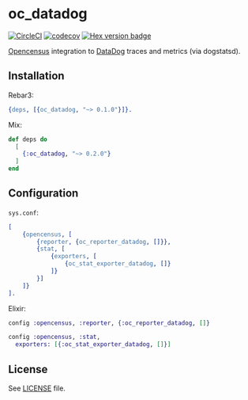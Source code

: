 oc_datadog
=====

[![CircleCI](https://circleci.com/gh/opencensus-beam/opencensus_datadog.svg?style=svg)](https://circleci.com/gh/opencensus-beam/opencensus_datadog)
[![codecov](https://codecov.io/gh/opencensus-beam/opencensus_datadog/branch/master/graph/badge.svg)](https://codecov.io/gh/opencensus-beam/opencensus_datadog)
[![Hex version badge](https://img.shields.io/hexpm/v/oc_datadog.svg)](https://hex.pm/packages/oc_datadog)


[Opencensus][oc] integration to [DataDog][dd] traces and metrics (via dogstatsd).

## Installation

Rebar3:

```erlang
{deps, [{oc_datadog, "~> 0.1.0"}]}.
```

Mix:

```elixir
def deps do
  [
    {:oc_datadog, "~> 0.2.0"}
  ]
end
```

## Configuration

`sys.conf`:

```erlang
[
    {opencensus, [
        {reporter, {oc_reporter_datadog, []}},
        {stat, [
            {exporters, [
                {oc_stat_exporter_datadog, []}
            ]}
        }]
    ]}
].
```

Elixir:

```elixir
config :opencensus, :reporter, {:oc_reporter_datadog, []}

config :opencensus, :stat,
  exporters: [{:oc_stat_exporter_datadog, []}]
```

## License

See [LICENSE](LICENSE) file.

[oc]: https://github.com/census-instrumentation/opencensus-erlang "Opencensus Erlang"
[dd]: https://datadoghq.com "DataDog"
